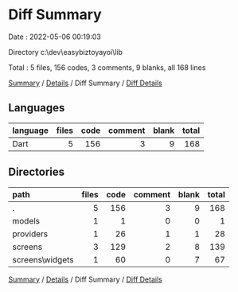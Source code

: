 # Diff Summary

Date : 2022-05-06 00:19:03

Directory c:\dev\easybiztoyayoi\lib

Total : 5 files,  156 codes, 3 comments, 9 blanks, all 168 lines

[Summary](results.md) / [Details](details.md) / Diff Summary / [Diff Details](diff-details.md)

## Languages
| language | files | code | comment | blank | total |
| :--- | ---: | ---: | ---: | ---: | ---: |
| Dart | 5 | 156 | 3 | 9 | 168 |

## Directories
| path | files | code | comment | blank | total |
| :--- | ---: | ---: | ---: | ---: | ---: |
| . | 5 | 156 | 3 | 9 | 168 |
| models | 1 | 1 | 0 | 0 | 1 |
| providers | 1 | 26 | 1 | 1 | 28 |
| screens | 3 | 129 | 2 | 8 | 139 |
| screens\widgets | 1 | 60 | 0 | 7 | 67 |

[Summary](results.md) / [Details](details.md) / Diff Summary / [Diff Details](diff-details.md)
